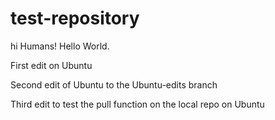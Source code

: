 # test-repository

hi Humans!
Hello World.

First edit on Ubuntu

Second edit of Ubuntu to the Ubuntu-edits branch

Third edit to test the pull function on the local repo on Ubuntu
